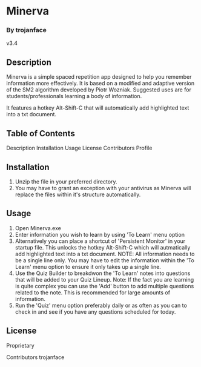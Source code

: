 # Minerva
### By trojanface
v3.4
## Description
Minerva is a simple spaced repetition app designed to help you remember information more effectively. It is based on a modified and adaptive version of the SM2 algorithm developed by Piotr Wozniak. Suggested uses are for students/professionals learning a body of information.

It features a hotkey Alt-Shift-C that will automatically add highlighted text into a txt document.

## Table of Contents
Description
Installation
Usage
License
Contributors
Profile

## Installation
1. Unzip the file in your preferred directory.
2. You may have to grant an exception with your antivirus as Minerva will replace the files within it's structure automatically.

## Usage
1. Open Minerva.exe
2. Enter information you wish to learn by using 'To Learn' menu option
3. Alternatively you can place a shortcut of 'Persistent Monitor' in your startup file. This unlocks the hotkey Alt-Shift-C which will autmatically add highlighted text into a txt document. NOTE: All information needs to be a single line only. You may have to edit the information within the 'To Learn' menu option to ensure it only takes up a single line.
3. Use the Quiz Builder to breakdwon the 'To Learn' notes into questions that will be added to your Quiz Lineup. Note: If the fact you are learning is quite complex you can use the 'Add' button to add multiple questions related to the note. This is recommended for large amounts of information.
4. Run the 'Quiz' menu option preferably daily or as often as you can to check in and see if you have any questions scheduled for today.

## License
Proprietary

Contributors
trojanface
